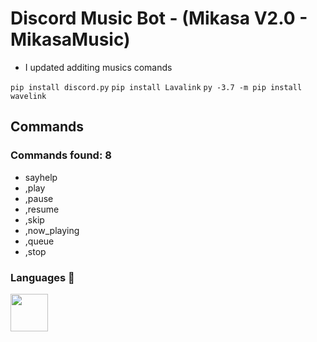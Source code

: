 # Discord Music Bot - (Mikasa V2.0 - MikasaMusic)

- I updated additing musics comands

`
pip install discord.py
`
`
pip install Lavalink
`
`
py -3.7 -m pip install wavelink
`

## Commands 

### Commands found: 8

- sayhelp
- ,play
- ,pause
- ,resume
- ,skip 
- ,now_playing 
- ,queue
- ,stop 

### Languages 🔧

<img src="https://upload.wikimedia.org/wikipedia/commons/thumb/c/c3/Python-logo-notext.svg/768px-Python-logo-notext.svg.png" width="60px" height="60px">
